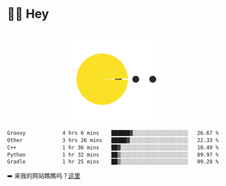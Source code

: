 
# 👋🏻 Hey
<div align="center">
	<br>
	<img src="https://raw.githubusercontent.com/Aniket965/Aniket965/master/pacman.svg?sanitize=true" width="200" height="200">
	<br>
</div>

<!--START_SECTION:waka-->

```txt
Groovy            4 hrs 6 mins    ██████▓░░░░░░░░░░░░░░░░░░   26.67 %
Other             3 hrs 26 mins   █████▓░░░░░░░░░░░░░░░░░░░   22.33 %
C++               1 hr 36 mins    ██▓░░░░░░░░░░░░░░░░░░░░░░   10.49 %
Python            1 hr 32 mins    ██▒░░░░░░░░░░░░░░░░░░░░░░   09.97 %
Gradle            1 hr 25 mins    ██▒░░░░░░░░░░░░░░░░░░░░░░   09.28 %
```

<!--END_SECTION:waka-->

 ➡️  来我的网站瞧瞧吗？[这里](https://www.shaolongfei.com)
